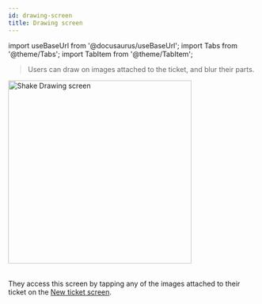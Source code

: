 ```yaml
---
id: drawing-screen
title: Drawing screen
---
```

import useBaseUrl from '@docusaurus/useBaseUrl';
import Tabs from '@theme/Tabs';
import TabItem from '@theme/TabItem';

> Users can draw on images attached to the ticket, and blur their parts.

<table class="media-container mt-50">
<img
  alt="Shake Drawing screen"
  width="370"
  src={useBaseUrl('screens/android-drawing-screen@2x.png')}
/>
</table>

They access this screen by tapping any of the images attached to their ticket on the [New ticket screen](/flutter/shake-ui/new-ticket-screen.md).